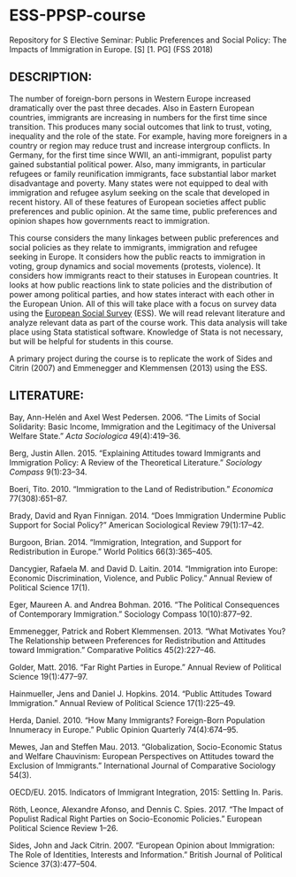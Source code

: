 # ESS-PPSP-course

Repository for S Elective Seminar: Public Preferences and Social Policy: The Impacts of Immigration in Europe. [S] [1. PG] (FSS 2018)

## DESCRIPTION:
The number of foreign-born persons in Western Europe increased dramatically over the past three decades. Also in Eastern European countries, immigrants are increasing in numbers for the first time since transition. This produces many social outcomes that link to trust, voting, inequality and the role of the state. For example, having more foreigners in a country or region may reduce trust and increase intergroup conflicts. In Germany, for the first time since WWII, an anti-immigrant, populist party gained substantial political power. Also, many immigrants, in particular refugees or family reunification immigrants, face substantial labor market disadvantage and poverty. Many states were not equipped to deal with immigration and refugee asylum seeking on the scale that developed in recent history. All of these features of European societies affect public preferences and public opinion. At the same time, public preferences and opinion shapes how governments react to immigration.

This course considers the many linkages between public preferences and social policies as they relate to immigrants, immigration and refugee seeking in Europe. It considers how the public reacts to immigration in voting, group dynamics and social movements (protests, violence). It considers how immigrants react to their statuses in European countries. It looks at how public reactions link to state policies and the distribution of power among political parties, and how states interact with each other in the European Union. All of this will take place with a focus on survey data using the [European Social Survey](http://www.europeansocialsurvey.org/) (ESS). We will read relevant literature and analyze relevant data as part of the course work. This data analysis will take place using Stata statistical software. Knowledge of Stata is not necessary, but will be helpful for students in this course.

A primary project during the course is to replicate the work of Sides and Citrin (2007) and Emmenegger and Klemmensen (2013) using the ESS.

## LITERATURE:
Bay, Ann-Helén and Axel West Pedersen. 2006. “The Limits of Social Solidarity: Basic Income, Immigration and the Legitimacy of the Universal Welfare State.” _Acta Sociologica_ 49(4):419–36.

Berg, Justin Allen. 2015. “Explaining Attitudes toward Immigrants and Immigration Policy: A Review of the Theoretical Literature.” _Sociology Compass_ 9(1):23–34.

Boeri, Tito. 2010. “Immigration to the Land of Redistribution.” _Economica_ 77(308):651–87.

Brady, David and Ryan Finnigan. 2014. “Does Immigration Undermine Public Support for Social Policy?” American Sociological Review 79(1):17–42.

Burgoon, Brian. 2014. “Immigration, Integration, and Support for Redistribution in Europe.” World Politics 66(3):365–405.

Dancygier, Rafaela M. and David D. Laitin. 2014. “Immigration into Europe: Economic Discrimination, Violence, and Public Policy.” Annual Review of Political Science 17(1).

Eger, Maureen A. and Andrea Bohman. 2016. “The Political Consequences of Contemporary Immigration.” Sociology Compass 10(10):877–92.

Emmenegger, Patrick and Robert Klemmensen. 2013. “What Motivates You? The Relationship between Preferences for Redistribution and Attitudes toward Immigration.” Comparative Politics 45(2):227–46.

Golder, Matt. 2016. “Far Right Parties in Europe.” Annual Review of Political Science 19(1):477–97.

Hainmueller, Jens and Daniel J. Hopkins. 2014. “Public Attitudes Toward Immigration.” Annual Review of Political Science 17(1):225–49.

Herda, Daniel. 2010. “How Many Immigrants? Foreign-Born Population Innumeracy in Europe.” Public Opinion Quarterly 74(4):674–95.

Mewes, Jan and Steffen Mau. 2013. “Globalization, Socio-Economic Status and Welfare Chauvinism: European Perspectives on Attitudes toward the Exclusion of Immigrants.” International Journal of Comparative Sociology 54(3).

OECD/EU. 2015. Indicators of Immigrant Integration, 2015: Settling In. Paris.

Röth, Leonce, Alexandre Afonso, and Dennis C. Spies. 2017. “The Impact of Populist Radical Right Parties on Socio-Economic Policies.” European Political Science Review 1–26.

Sides, John and Jack Citrin. 2007. “European Opinion about Immigration: The Role of Identities, Interests and Information.” British Journal of Political Science 37(3):477–504.
